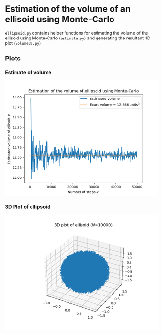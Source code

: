 # Estimation of the volume of an ellisoid using Monte-Carlo

`ellipsoid.py` contains helper functions for estimating the volume of the ellisoid using Monte-Carlo (`estimate.py`) and generating the resultant 3D plot (`volume3d.py`)

## Plots

### Estimate of volume

![Estimate](./estimate.png)

### 3D Plot of ellipsoid

![Volume](./volume3d.png)
